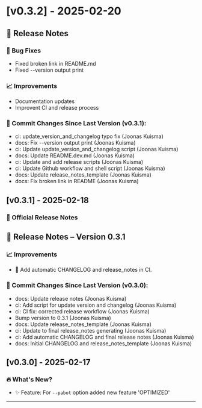 # [v0.3.2] - 2025-02-20

## 🚀 Release Notes

### 🐞 Bug Fixes
- Fixed broken link in README.md
- Fixed --version output print

### 📈 Improvements
- Documentation updates
- Improvent CI and release process

### 🔄 Commit Changes Since Last Version (v0.3.1):
- ci: update_version_and_changelog typo fix (Joonas Kuisma)
- docs: Fix --version output print (Joonas Kuisma)
- ci: Update update_version_and_changelog script (Joonas Kuisma)
- docs: Update README.dev.md (Joonas Kuisma)
- ci: Update and add release scripts (Joonas Kuisma)
- ci: Update Github workflow and shell script (Joonas Kuisma)
- docs: Update release_notes_template (Joonas Kuisma)
- docs: Fix broken link in README (Joonas Kuisma)

## [v0.3.1] - 2025-02-18

### 📜 Official Release Notes

## 🚀 Release Notes – Version 0.3.1

### 📈 Improvements
- 🚀 Add automatic CHANGELOG and release_notes in CI.

### 🔄 Commit Changes Since Last Version (v0.3.0):
- docs: Update release notes (Joonas Kuisma)
- ci: Add script for update version and changelog (Joonas Kuisma)
- ci: CI fix: corrected release workflow (Joonas Kuisma)
- Bump version to 0.3.1 (Joonas Kuisma)
- docs: Update release_notes_template (Joonas Kuisma)
- ci: Update to final release_notes generating (Joonas Kuisma)
- ci: Add automatic CHANGELOG and final release notes (Joonas Kuisma)
- docs: Initial CHANGELOG and release_notes_template (Joonas Kuisma)

## [v0.3.0] - 2025-02-17

### 🔥 What's New?
- ✨ Feature: For `--pabot` option added new feature 'OPTIMIZED'

---